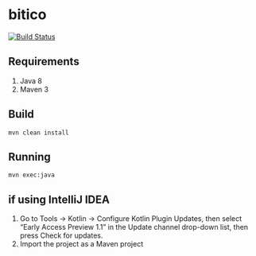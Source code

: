 # bitico

[![Build Status](https://travis-ci.org/rodolfodpk/bitico.svg?branch=master)](https://travis-ci.org/rodolfodpk/bitico)

## Requirements

1. Java 8 
2. Maven 3

## Build
```
mvn clean install
```
## Running 

```
mvn exec:java 
```

## if using IntelliJ IDEA

1. Go to Tools → Kotlin → Configure Kotlin Plugin Updates, then select “Early Access Preview 1.1” in the Update channel drop-down list, then press Check for updates.
2. Import the project as a Maven project
